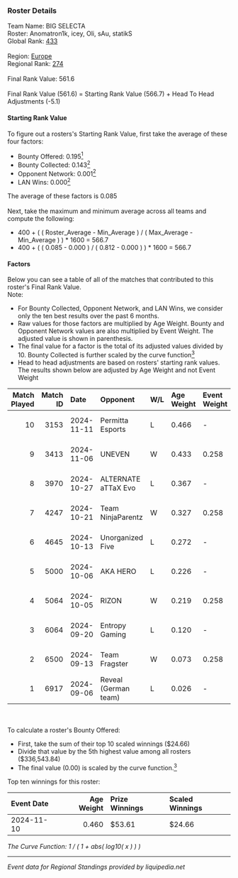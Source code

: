### Roster Details<br />
Team Name: BIG SELECTA<br />
Roster: Anomatron1k, icey, Oli, sAu, statikS<br />
Global Rank: [433](../../standings_global_2025_03_01.md)<br />
<br />
Region: [Europe]( ../../standings_europe_2025_03_01.md)<br />
Regional Rank: [274]( ../../standings_europe_2025_03_01.md)<br />
<br />
Final Rank Value:  561.6<br />
<br />
Final Rank Value (561.6) = Starting Rank Value (566.7) + Head To Head Adjustments (-5.1)<br />

#### Starting Rank Value<br />
To figure out a rosters's Starting Rank Value, first take the average of these four factors:<br />
- Bounty Offered: 0.195[<sup>1</sup>](#table2)
- Bounty Collected: 0.143[<sup>2</sup>](#table1)
- Opponent Network: 0.001[<sup>2</sup>](#table1)
- LAN Wins: 0.000[<sup>2</sup>](#table1)

The average of these factors is 0.085<br />
<br />
Next, take the maximum and minimum average across all teams and compute the following:<br />
- 400 + ( ( Roster_Average - Min_Average ) / ( Max_Average - Min_Average ) ) * 1600 = 566.7
- 400 + ( ( 0.085 - 0.000 ) / ( 0.812 - 0.000 ) ) * 1600 = 566.7


#### Factors<br />
Below you can see a table of all of the matches that contributed to this roster's Final Rank Value.<br />
Note:<br />

- For Bounty Collected, Opponent Network, and LAN Wins, we consider only the ten best results over the past 6 months.
- Raw values for those factors are multiplied by Age Weight. Bounty and Opponent Network values are also multiplied by Event Weight. The adjusted value is shown in parenthesis.
- The final value for a factor is the total of its adjusted values divided by 10. Bounty Collected is further scaled by the curve function[<sup>3</sup>](#curveFunction)
- Head to head adjustments are based on rosters' starting rank values. The results shown below are adjusted by Age Weight and not Event Weight
<span id="table1"></span><br />


| Match Played | Match ID | Date       | Opponent             | W/L | Age Weight | Event Weight | Bounty Collected | Opponent Network | LAN Wins  | H2H Adj. | Roster                                  |
| -: | -: | :- | :- | :- | :- | :- | :- | :- | :- | -: | :- |
|           10 |     3153 | 2024-11-11 | Permitta Esports     | L   | 0.466      | -            | -                | -                | -         |    -3.57 | Anomatron1k, icey, Oli, sAu, statikS    |
|            9 |     3413 | 2024-11-06 | UNEVEN               | W   | 0.433      | 0.258        | 0.000 (0.000)    | 0.010 (0.001)    | 0 (0.000) |     4.86 | Anomatron1k, icey, nezoku, oli, statikS |
|            8 |     3970 | 2024-10-27 | ALTERNATE aTTaX Evo  | L   | 0.367      | -            | -                | -                | -         |    -4.89 | Anomatron1k, icey, nezoku, oli, statikS |
|            7 |     4247 | 2024-10-21 | Team NinjaParentz    | W   | 0.327      | 0.258        | 0.000 (0.000)    | 0.040 (0.003)    | 0 (0.000) |     5.08 | Anomatron1k, icey, nezoku, oli, statikS |
|            6 |     4645 | 2024-10-13 | Unorganized Five     | L   | 0.272      | -            | -                | -                | -         |    -4.23 | Anomatron1k, icey, nezoku, oli, statikS |
|            5 |     5000 | 2024-10-06 | AKA HERO             | L   | 0.226      | -            | -                | -                | -         |    -3.30 | icey, levente, nezoku, oli, statikS     |
|            4 |     5064 | 2024-10-05 | RIZON                | W   | 0.219      | 0.258        | 0.000 (0.000)    | 0.000 (0.000)    | 0 (0.000) |     1.93 | Anomatron1k, icey, nezoku, oli, statikS |
|            3 |     6064 | 2024-09-20 | Entropy Gaming       | L   | 0.120      | -            | -                | -                | -         |    -1.86 | icey, nezoku, oli, sAu, statikS         |
|            2 |     6500 | 2024-09-13 | Team Fragster        | W   | 0.073      | 0.258        | 0.000 (0.000)    | 0.110 (0.002)    | 0 (0.000) |     1.25 | Anomatron1k, icey, nezoku, oli, statikS |
|            1 |     6917 | 2024-09-06 | Reveal (German team) | L   | 0.026      | -            | -                | -                | -         |    -0.34 | Anomatron1k, icey, nezoku, oli, statikS |

<br />
<span id="table2"></span><br />
To calculate a roster's Bounty Offered:<br />

- First, take the sum of their top 10 scaled winnings ($24.66)
- Divide that value by the 5th highest value among all rosters ($336,543.84)
- The final value (0.00) is scaled by the curve function.[<sup>3</sup>](#curveFunction)

Top ten winnings for this roster:<br />

| Event Date | Age Weight | Prize Winnings | Scaled Winnings |
| :- | -: | :- | :- |
| 2024-11-10 |      0.460 | $53.61         | $24.66          |


<span id="curveFunction"></span>_The Curve Function: 1 / ( 1 + abs( log10( x ) ) )_<br />

---
_Event data for Regional Standings provided by liquipedia.net_<br />
